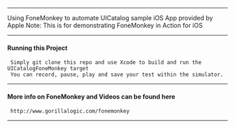 ***
Using FoneMonkey to automate UICatalog sample iOS App provided by Apple
Note: This is for demonstrating FoneMonkey in Action for iOS
***

#### Running this Project
     Simply git clone this repo and use Xcode to build and run the UICatalogFoneMonkey target
     You can record, pause, play and save your test within the simulator.
     
***
#### More info on FoneMonkey and Videos can be found here
     http://www.gorillalogic.com/fonemonkey
***

